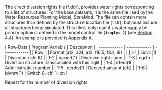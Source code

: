 The direct diversion rights file (\*.ddr), provides water rights corresponding to a list of structures. 
For the base datasets, it is the same file used by the Water Resources Planning Model, StateMod.  The file 
can contain more structures than defined by the structure location file (*.str), but must include all 
structures being simulated.  This file is only read if a water supply by priority option is defined in the 
model control file (**`isuply`**`= 2`) (see [Section 4.4](../InputDescription/44.md)).  An example is provided in [Appendix A](../AppendixA/A1.md).

 | Row-Data | Program Variable | Description |
    | ------------ | ------------- | ------------- |
	| Row 1 | Format (a12, a24, a12, f16.5, f8.2, i8) | |
	| 1-1 | cidvri(1) | Diversion right ID |
	| 1-2 | named(1) | Diversion right name |
	| 1-3 | cgoto | Diversion structure ID associated with this right |
	| 1-4 | irtem(1) | Administration number |
	| 1-5 | dcrdiv(1) | Decreed amount (cfs) |
	| 1-6 | idvrsw(1) | Switch 0=off, 1=on |
	
Repeat for the number of diversion rights.